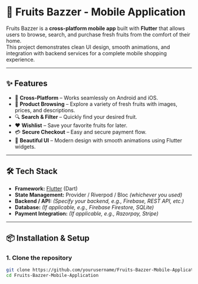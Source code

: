 # 🍎 Fruits Bazzer - Mobile Application

Fruits Bazzer is a **cross-platform mobile app** built with **Flutter** that allows users to browse, search, and purchase fresh fruits from the comfort of their home.  
This project demonstrates clean UI design, smooth animations, and integration with backend services for a complete mobile shopping experience.

---

## ✨ Features
- 📱 **Cross-Platform** – Works seamlessly on Android and iOS.
- 🛒 **Product Browsing** – Explore a variety of fresh fruits with images, prices, and descriptions.
- 🔍 **Search & Filter** – Quickly find your desired fruit.
- ❤️ **Wishlist** – Save your favorite fruits for later.
- 💳 **Secure Checkout** – Easy and secure payment flow.
- 🎨 **Beautiful UI** – Modern design with smooth animations using Flutter widgets.

---

## 🛠️ Tech Stack
- **Framework:** [Flutter](https://flutter.dev/) (Dart)
- **State Management:** Provider / Riverpod / Bloc *(whichever you used)*
- **Backend / API:** *(Specify your backend, e.g., Firebase, REST API, etc.)*
- **Database:** *(If applicable, e.g., Firebase Firestore, SQLite)*
- **Payment Integration:** *(If applicable, e.g., Razorpay, Stripe)*

---

## 📦 Installation & Setup

### 1. Clone the repository
```bash
git clone https://github.com/yourusername/Fruits-Bazzer-Mobile-Application.git
cd Fruits-Bazzer-Mobile-Application
